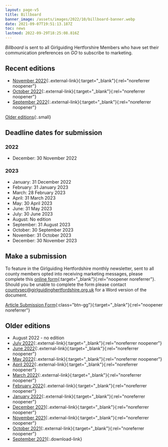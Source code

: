 ```yaml
---
layout: page-v5
title: Billboard
banner_image: /assets/images/2022/10/billboard-banner.webp
date: 2021-09-07T19:51:13.187Z
toc: news
lastmod: 2022-09-29T18:25:08.816Z
---
```

_Billboard_ is sent to all Girlguiding Hertforshire Members who have set their communication preferences on _GO_ to subscribe to marketing.

## Recent editions

- [November 2022](https://mailchi.mp/15eb6f2601f8/nov-2022-billboard-13513828){:.external-link}{:target="_blank"}{:rel="noreferrer noopener"}
- [October 2022](https://mailchi.mp/6e3588d46675/oct-2022-billboard-13511564){:.external-link}{:target="_blank"}{:rel="noreferrer noopener"}
- [September 2022](https://mailchi.mp/d76fe1dec005/sept-2022-billboard-13506144){:.external-link}{:target="_blank"}{:rel="noreferrer noopener"}

[Older editions](#older-editions){:.small}

## Deadline dates for submission

### 2022

- December: 30 November 2022

### 2023

- January: 31 December 2022
- February: 31 January 2023
- March: 28 February 2023
- April: 31 March 2023
- May: 30 April 2023
- June: 31 May 2023
- July: 30 June 2023
- August: No edition
- September: 31 August 2023
- October: 30 September 2023
- November: 31 October 2023
- December: 30 November 2023

## Make a submission

To feature in the Girlguiding Hertfordshire monthly newsletter, sent to all county members opted into receiving marketing messages, please complete this [online form](https://forms.office.com/Pages/ResponsePage.aspx?id=3yob_CzTykeMNWNnWM6OwYCE4GYtXJ9Ogtjv7oAM_iJUMENVSEM5TEFGQUNVQ1BERklIT0ozUzcwMi4u){:target="_blank"}{:rel="noopener noreferrer"}.  Should you be unable to complete the form please contact <countysec@girlguidinghertfordshire.org.uk> for a Word version of the document.

[Article Submission Form](https://forms.office.com/Pages/ResponsePage.aspx?id=3yob_CzTykeMNWNnWM6OwYCE4GYtXJ9Ogtjv7oAM_iJUMENVSEM5TEFGQUNVQ1BERklIT0ozUzcwMi4u){:class="btn-gg"}{:target="_blank"}{:rel="noopener noreferrer"}

## Older editions

- August 2022 - no edition
- [July 2022](https://mailchi.mp/6407b730a1e6/july-2022-billboard-13503552){:.external-link}{:target="_blank"}{:rel="noreferrer noopener"}
- [June 2022](https://mailchi.mp/586f9b294f22/june-2022-billboard-13502192){:.external-link}{:target="_blank"}{:rel="noreferrer noopener"}
- [May 2022](https://mailchi.mp/19c64a151e40/may-2022-billboard-13497112){:.external-link}{:target="_blank"}{:rel="noreferrer noopener"}
- [April 2022](https://mailchi.mp/68a62c9920e7/april-2022-billboard-13450640){:.external-link}{:target="_blank"}{:rel="noreferrer noopener"}
- [March 2022](https://mailchi.mp/29e184bd9d33/march-2022-billboard-13447924){:.external-link}{:target="_blank"}{:rel="noreferrer noopener"}
- [February 2022](https://mailchi.mp/1c4050de964e/feb-2022-billboard-6537356){:.external-link}{:target="_blank"}{:rel="noreferrer noopener"}
- [January 2022](https://mailchi.mp/5f7bc6af2310/jan-2022-billboard-6534420){:.external-link}{:target="_blank"}{:rel="noreferrer noopener"}
- [December 2021](https://mailchi.mp/38a6694a010d/dec-2021-billboard-6529040){:.external-link}{:target="_blank"}{:rel="noreferrer noopener"}
- [November 2021](https://mailchi.mp/727accb72bee/nov-2021-billboard-6525976){:.external-link}{:target="_blank"}{:rel="noreferrer noopener"}
- [October 2021](https://mailchi.mp/2efbb058862e/oct-2021-billboard-6520952){:.external-link}{:target="_blank"}{:rel="noreferrer noopener"}
- [September 2021](/assets/docs/september-2021-newsletter.pdf){:.download-link}
